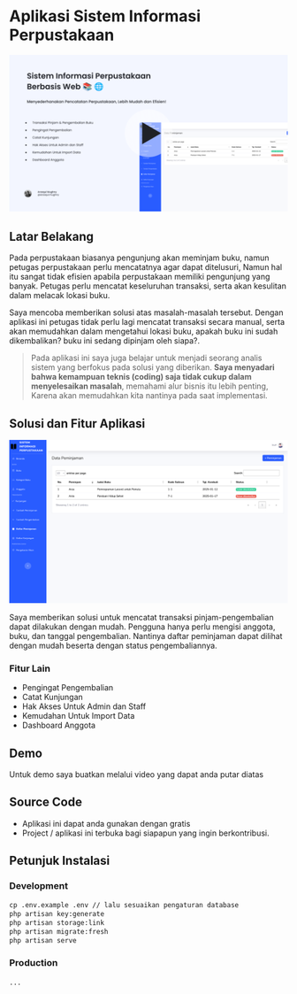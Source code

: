 # Aplikasi Sistem Informasi Perpustakaan

[![YouTube Video](./images/video.png)](https://www.youtube.com/watch?v=bHVeRVFA5MI)

## Latar Belakang

Pada perpustakaan biasanya pengunjung akan meminjam buku, namun petugas perpustakaan perlu mencatatnya agar dapat ditelusuri, Namun hal itu sangat tidak efisien apabila perpustakaan memiliki pengunjung yang banyak. Petugas perlu mencatat keseluruhan transaksi, serta akan kesulitan dalam melacak lokasi buku.

Saya mencoba memberikan solusi atas masalah-masalah tersebut. Dengan aplikasi ini petugas tidak perlu lagi mencatat transaksi secara manual, serta akan memudahkan dalam mengetahui lokasi buku, apakah buku ini sudah dikembalikan? buku ini sedang dipinjam oleh siapa?.

> Pada aplikasi ini saya juga belajar untuk menjadi seorang analis sistem yang berfokus pada solusi yang diberikan. **Saya menyadari bahwa kemampuan teknis (coding) saja tidak cukup dalam menyelesaikan masalah**, memahami alur bisnis itu lebih penting, Karena akan memudahkan kita nantinya pada saat implementasi.

## Solusi dan Fitur Aplikasi

![loans](./images/loans.png)

Saya memberikan solusi untuk mencatat transaksi pinjam-pengembalian dapat dilakukan dengan mudah. Pengguna hanya perlu mengisi anggota, buku, dan tanggal pengembalian. Nantinya daftar peminjaman dapat dilihat dengan mudah beserta dengan status pengembaliannya.

### Fitur Lain

-   Pengingat Pengembalian
-   Catat Kunjungan
-   Hak Akses Untuk Admin dan Staff
-   Kemudahan Untuk Import Data
-   Dashboard Anggota

## Demo

Untuk demo saya buatkan melalui video yang dapat anda putar diatas

## Source Code

-   Aplikasi ini dapat anda gunakan dengan gratis
-   Project / aplikasi ini terbuka bagi siapapun yang ingin berkontribusi.

## Petunjuk Instalasi

### Development

```
cp .env.example .env // lalu sesuaikan pengaturan database
php artisan key:generate
php artisan storage:link
php artisan migrate:fresh
php artisan serve
```

### Production

```
...
```
